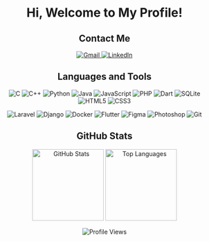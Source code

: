 <h1 align="center">Hi, Welcome to My Profile!</h1>

<section align="center">
  <h2>Contact Me</h2>
  <a href="mailto:joaobalves2012@gmail.com">
    <img alt="Gmail" src="https://img.shields.io/badge/Gmail-D14836?style=for-the-badge&logo=gmail&logoColor=white">
  </a>
  <a href="https://www.linkedin.com/in/joaoalvesss/">
    <img alt="LinkedIn" src="https://img.shields.io/badge/LinkedIn-0077B5?style=for-the-badge&logo=linkedin&logoColor=white">
  </a>
</section>

<section>
  <h2 align="center">Languages and Tools</h2>
  <p align="center">
    <img alt="C" src="https://img.shields.io/badge/C-00599C?style=for-the-badge&logo=c&logoColor=white">
    <img alt="C++" src="https://img.shields.io/badge/C%2B%2B-00599C?style=for-the-badge&logo=c%2B%2B&logoColor=white">
    <img alt="Python" src="https://img.shields.io/badge/Python-3776AB?style=for-the-badge&logo=python&logoColor=white">
    <img alt="Java" src="https://img.shields.io/badge/Java-ED8B00?style=for-the-badge&logo=openjdk&logoColor=white">
    <img alt="JavaScript" src="https://img.shields.io/badge/JavaScript-F7DF1E?style=for-the-badge&logo=javascript&logoColor=black">
    <img alt="PHP" src="https://img.shields.io/badge/PHP-777BB4?style=for-the-badge&logo=php&logoColor=white">
    <img alt="Dart" src="https://img.shields.io/badge/Dart-0175C2?style=for-the-badge&logo=dart&logoColor=white">
    <img alt="SQLite" src="https://img.shields.io/badge/SQLite-07405E?style=for-the-badge&logo=sqlite&logoColor=white">
    <img alt="HTML5" src="https://img.shields.io/badge/HTML5-E34F26?style=for-the-badge&logo=html5&logoColor=white">
    <img alt="CSS3" src="https://img.shields.io/badge/CSS-239120?&style=for-the-badge&logo=css3&logoColor=white">
  </p>
  <p align="center">
      <img alt="Laravel" src="https://img.shields.io/badge/Laravel-FF2D20?style=for-the-badge&logo=laravel&logoColor=white">
    <img alt="Django" src="https://img.shields.io/badge/Django-092E20?style=for-the-badge&logo=django&logoColor=white">
    <img alt="Docker" src="https://img.shields.io/badge/Docker-2496ED?style=for-the-badge&logo=docker&logoColor=white">
    <img alt="Flutter" src="https://img.shields.io/badge/Flutter-02569B?style=for-the-badge&logo=flutter&logoColor=white">
    <img alt="Figma" src="https://img.shields.io/badge/Figma-F24E1E?style=for-the-badge&logo=figma&logoColor=white">
    <img alt="Photoshop" src="https://img.shields.io/badge/Adobe_Photoshop-31A8FF?style=for-the-badge&logo=adobe-photoshop&logoColor=white">
    <img alt="Git" src="https://img.shields.io/badge/Git-F05032?style=for-the-badge&logo=git&logoColor=white">
  </p>  
</section>

<section>
  <h2 align="center">GitHub Stats</h2>
  <p align="center">
    <img height="165px" alt="GitHub Stats" src="https://github-readme-stats.vercel.app/api?username=joaoalvesss&show_icons=true&theme=transparent&include_all_commits=true&count_private=true">
    <img height="165px" alt="Top Languages" src="https://github-readme-stats.vercel.app/api/top-langs/?username=joaoalvesss&layout=compact&theme=transparent&langs_count=8&hide=Makefile,Cmake,jupyter%20notebook,Html">
  </p>
</section>

<div align="center">
  <img src="https://komarev.com/ghpvc/?username=joaoalvesss&color=blue&style=for-the-badge" alt="Profile Views">
</div>
